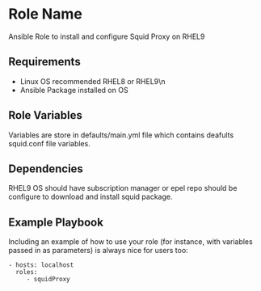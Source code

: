 Role Name
=========

Ansible Role to install and configure Squid Proxy on RHEL9

Requirements
------------

- Linux OS recommended RHEL8 or RHEL9\n
- Ansible Package installed on OS

Role Variables
--------------

Variables are store in defaults/main.yml file which contains deafults squid.conf file variables. 


Dependencies
------------

RHEL9 OS should have subscription manager or epel repo should be configure to download and install squid package. 

Example Playbook
----------------

Including an example of how to use your role (for instance, with variables passed in as parameters) is always nice for users too:

    - hosts: localhost
      roles:
         - squidProxy
